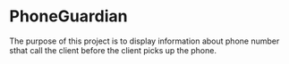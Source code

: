 # PhoneGuardian
 The purpose of this project is to display information about phone number sthat call the client before the client picks up the phone.
